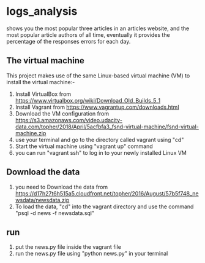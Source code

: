 # logs_analysis
shows you the most popular three articles in an articles website, and the most 
popular article authors of all time, eventually it provides the percentage of the responses errors for each day.


## The virtual machine
  This project makes use of the same Linux-based virtual machine (VM) to install the virtual machine:-
  1. Install VirtualBox from https://www.virtualbox.org/wiki/Download_Old_Builds_5_1
  2. Install Vagrant from https://www.vagrantup.com/downloads.html
  3. Download the VM configuration from https://s3.amazonaws.com/video.udacity-data.com/topher/2018/April/5acfbfa3_fsnd-virtual-machine/fsnd-virtual-machine.zip
  4. use your terminal and go to the directory called vagrant using "cd"
  5. Start the virtual machine using "vagrant up" command
  6. you can run "vagrant ssh" to log in to your newly installed Linux VM


## Download the data
  1. you need to Download the data from https://d17h27t6h515a5.cloudfront.net/topher/2016/August/57b5f748_newsdata/newsdata.zip
  2. To load the data, "cd" into the vagrant directory and use the command "psql -d news -f newsdata.sql"


## run
  1. put the news.py file inside the vagrant file 
  2. run the news.py file using "python news.py" in your terminal
